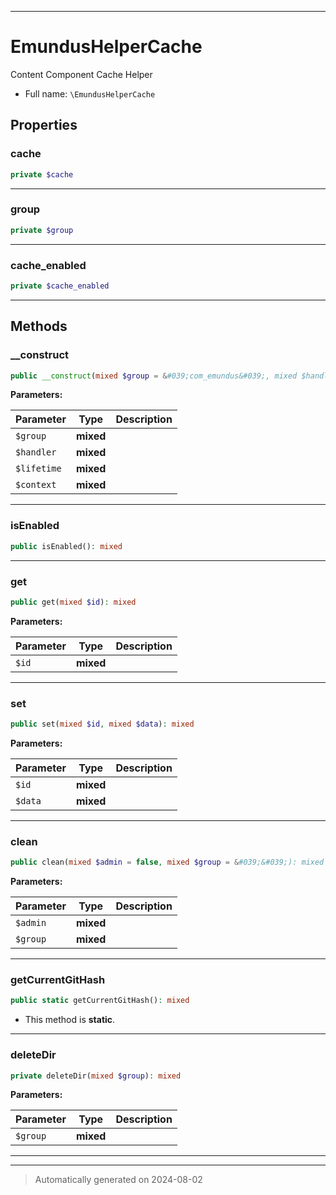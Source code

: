 ***

# EmundusHelperCache

Content Component Cache Helper



* Full name: `\EmundusHelperCache`



## Properties


### cache



```php
private $cache
```






***

### group



```php
private $group
```






***

### cache_enabled



```php
private $cache_enabled
```






***

## Methods


### __construct



```php
public __construct(mixed $group = &#039;com_emundus&#039;, mixed $handler = &#039;&#039;, mixed $lifetime = &#039;&#039;, mixed $context = &#039;component&#039;): mixed
```








**Parameters:**

| Parameter | Type | Description |
|-----------|------|-------------|
| `$group` | **mixed** |  |
| `$handler` | **mixed** |  |
| `$lifetime` | **mixed** |  |
| `$context` | **mixed** |  |





***

### isEnabled



```php
public isEnabled(): mixed
```












***

### get



```php
public get(mixed $id): mixed
```








**Parameters:**

| Parameter | Type | Description |
|-----------|------|-------------|
| `$id` | **mixed** |  |





***

### set



```php
public set(mixed $id, mixed $data): mixed
```








**Parameters:**

| Parameter | Type | Description |
|-----------|------|-------------|
| `$id` | **mixed** |  |
| `$data` | **mixed** |  |





***

### clean



```php
public clean(mixed $admin = false, mixed $group = &#039;&#039;): mixed
```








**Parameters:**

| Parameter | Type | Description |
|-----------|------|-------------|
| `$admin` | **mixed** |  |
| `$group` | **mixed** |  |





***

### getCurrentGitHash



```php
public static getCurrentGitHash(): mixed
```



* This method is **static**.








***

### deleteDir



```php
private deleteDir(mixed $group): mixed
```








**Parameters:**

| Parameter | Type | Description |
|-----------|------|-------------|
| `$group` | **mixed** |  |





***


***
> Automatically generated on 2024-08-02
